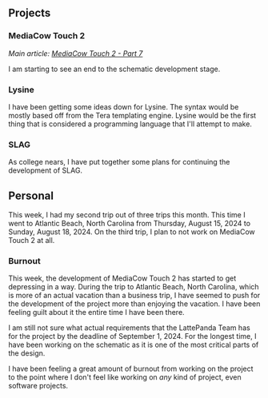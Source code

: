 
## Projects

### MediaCow Touch 2 
*Main article: [MediaCow Touch 2 - Part 7](../mct2_p7/)*

I am starting to see an end to the schematic development stage. 

### Lysine
I have been getting some ideas down for Lysine. The syntax would be mostly based off from the Tera templating engine. Lysine would be the first thing that is considered a programming language that I'll attempt to make.

### SLAG
As college nears, I have put together some plans for continuing the development of SLAG.

## Personal
This week, I had my second trip out of three trips this month. This time I went to Atlantic Beach, North Carolina from Thursday, August 15, 2024 to Sunday, August 18, 2024. On the third trip, I plan to not work on MediaCow Touch 2 at all. 

### Burnout
This week, the development of MediaCow Touch 2 has started to get depressing in a way. During the trip to Atlantic Beach, North Carolina, which is more of an actual vacation than a business trip, I have seemed to push for the development of the project more than enjoying the vacation. I have been feeling guilt about it the entire time I have been there. 

I am still not sure what actual requirements that the LattePanda Team has for the project by the deadline of September 1, 2024. For the longest time, I have been working on the schematic as it is one of the most critical parts of the design.

I have been feeling a great amount of burnout from working on the project to the point where I don't feel like working on *any* kind of project, even software projects.